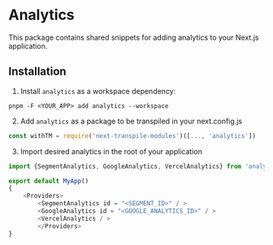 # Analytics

This package contains shared snippets for adding analytics to your Next.js application.

## Installation

1. Install `analytics` as a workspace dependency:

```shell
pnpm -F <YOUR_APP> add analytics --workspace
```

2. Add `analytics` as a package to be transpiled in your next.config.js

```typescript
const withTM = require('next-transpile-modules')([..., 'analytics'])
```

3. Import desired analytics in the root of your application

```typescript
import {SegmentAnalytics, GoogleAnalytics, VercelAnalytics} from 'analytics'

export default MyApp()
{
    <Providers>
        <SegmentAnalytics id = "<SEGMENT_ID>" / >
        <GoogleAnalytics id = "<GOOGLE_ANALYTICS_ID>" / >
        <VercelAnalytics / >
        </Providers>
}
```

